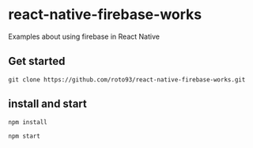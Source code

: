 # react-native-firebase-works
Examples about using firebase in React Native

## Get started

`git clone https://github.com/roto93/react-native-firebase-works.git`

## install and start

```
npm install

npm start
```


